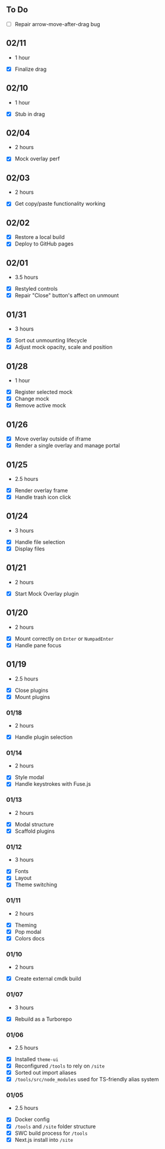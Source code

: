 ## To Do

- [ ] Repair arrow-move-after-drag bug

## 02/11

- 1 hour
- [x] Finalize drag

## 02/10

- 1 hour
- [x] Stub in drag

## 02/04

- 2 hours
- [x] Mock overlay perf

## 02/03

- 2 hours
- [x] Get copy/paste functionality working

## 02/02

- [x] Restore a local build
- [x] Deploy to GitHub pages

## 02/01

- 3.5 hours
- [x] Restyled controls
- [x] Repair "Close" button's affect on unmount

## 01/31

- 3 hours
- [x] Sort out unmounting lifecycle
- [x] Adjust mock opacity, scale and position

## 01/28

- 1 hour
- [x] Register selected mock
- [x] Change mock
- [x] Remove active mock

## 01/26

- [x] Move overlay outside of iframe
- [x] Render a single overlay and manage portal

## 01/25

- 2.5 hours
- [x] Render overlay frame
- [x] Handle trash icon click

## 01/24

- 3 hours
- [x] Handle file selection
- [x] Display files

## 01/21

- 2 hours
- [x] Start Mock Overlay plugin

## 01/20

- 2 hours
- [x] Mount correctly on `Enter` or `NumpadEnter`
- [x] Handle pane focus

## 01/19

- 2.5 hours
- [x] Close plugins
- [x] Mount plugins

### 01/18

- 2 hours
- [x] Handle plugin selection

### 01/14

- 2 hours
- [x] Style modal
- [x] Handle keystrokes with Fuse.js

### 01/13

- 2 hours
- [x] Modal structure
- [x] Scaffold plugins

### 01/12

- 3 hours
- [x] Fonts
- [x] Layout
- [x] Theme switching

### 01/11

- 2 hours
- [x] Theming
- [x] Pop modal
- [x] Colors docs

### 01/10

- 2 hours
- [x] Create external cmdk build

### 01/07

- 3 hours
- [x] Rebuild as a Turborepo

### 01/06

- 2.5 hours
- [x] Installed `theme-ui`
- [x] Reconfigured `/tools` to rely on `/site`
- [x] Sorted out import aliases
- [x] `/tools/src/node_modules` used for TS-friendly alias system

### 01/05

- 2.5 hours
- [x] Docker config
- [x] `/tools` and `/site` folder structure
- [x] SWC build process for `/tools`
- [x] Next.js install into `/site`
